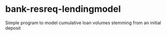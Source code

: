 # bank-resreq-lendingmodel
Simple program to model cumulative loan volumes stemming from an initial deposit
